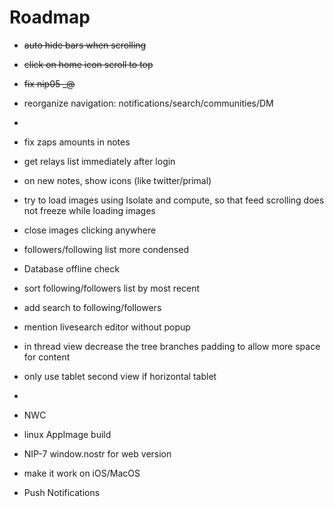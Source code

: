 # Roadmap

- ~~auto hide bars when scrolling~~
- ~~click on home icon scroll to top~~
- ~~fix nip05 _@<domain>~~

- reorganize navigation: notifications/search/communities/DM
- 
- fix zaps amounts in notes
- get relays list immediately after login
- on new notes, show icons (like twitter/primal)
- try to load images using Isolate and compute, so that feed scrolling does not freeze while loading images
- close images clicking anywhere
- followers/following list more condensed
- Database offline check
- sort following/followers list by most recent
- add search to following/followers
- mention livesearch editor without popup
- in thread view decrease the tree branches padding to allow more space for content
- only use tablet second view if horizontal tablet
- 
- NWC
- linux AppImage build
- NIP-7 window.nostr for web version
- make it work on iOS/MacOS
- Push Notifications 
